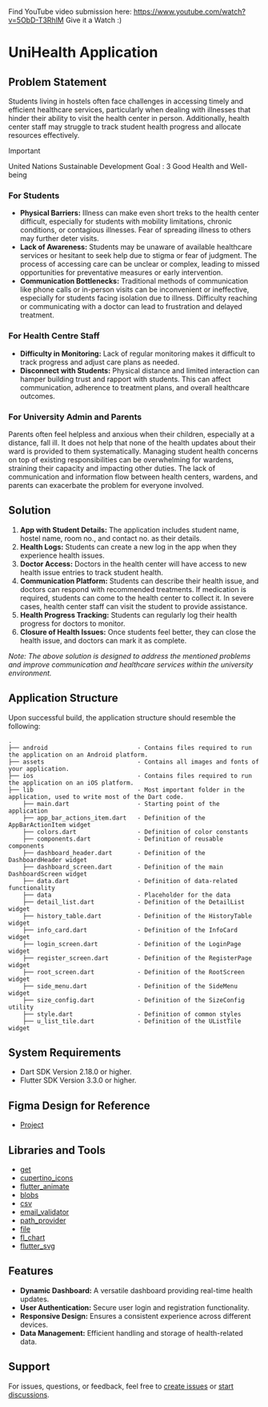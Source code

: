 Find YouTube video submission here: https://www.youtube.com/watch?v=5ObD-T3RhlM
Give it a Watch :)

# UniHealth Application

## Problem Statement
Students living in hostels often face challenges in accessing timely and efficient healthcare services, particularly when dealing with illnesses that hinder their ability to visit the health center in person. Additionally, health center staff may struggle to track student health progress and allocate resources effectively.

> [!IMPORTANT]
> United Nations Sustainable Development Goal : 3
> Good Health and Well-being
> 

### For Students
- **Physical Barriers:** Illness can make even short treks to the health center difficult, especially for students with mobility limitations, chronic conditions, or contagious illnesses. Fear of spreading illness to others may further deter visits.
- **Lack of Awareness:** Students may be unaware of available healthcare services or hesitant to seek help due to stigma or fear of judgment. The process of accessing care can be unclear or complex, leading to missed opportunities for preventative measures or early intervention.
- **Communication Bottlenecks:** Traditional methods of communication like phone calls or in-person visits can be inconvenient or ineffective, especially for students facing isolation due to illness. Difficulty reaching or communicating with a doctor can lead to frustration and delayed treatment.

### For Health Centre Staff
- **Difficulty in Monitoring:** Lack of regular monitoring makes it difficult to track progress and adjust care plans as needed.
- **Disconnect with Students:** Physical distance and limited interaction can hamper building trust and rapport with students. This can affect communication, adherence to treatment plans, and overall healthcare outcomes.

### For University Admin and Parents
Parents often feel helpless and anxious when their children, especially at a distance, fall ill. It does not help that none of the health updates about their ward is provided to them systematically. Managing student health concerns on top of existing responsibilities can be overwhelming for wardens, straining their capacity and impacting other duties. The lack of communication and information flow between health centers, wardens, and parents can exacerbate the problem for everyone involved.

## Solution
1. **App with Student Details:** The application includes student name, hostel name, room no., and contact no. as their details.
2. **Health Logs:** Students can create a new log in the app when they experience health issues.
3. **Doctor Access:** Doctors in the health center will have access to new health issue entries to track student health.
4. **Communication Platform:** Students can describe their health issue, and doctors can respond with recommended treatments. If medication is required, students can come to the health center to collect it. In severe cases, health center staff can visit the student to provide assistance.
5. **Health Progress Tracking:** Students can regularly log their health progress for doctors to monitor.
6. **Closure of Health Issues:** Once students feel better, they can close the health issue, and doctors can mark it as complete.

*Note: The above solution is designed to address the mentioned problems and improve communication and healthcare services within the university environment.*


## Application Structure

Upon successful build, the application structure should resemble the following:



```
.
├── android                         - Contains files required to run the application on an Android platform.
├── assets                          - Contains all images and fonts of your application.
├── ios                             - Contains files required to run the application on an iOS platform.
├── lib                             - Most important folder in the application, used to write most of the Dart code.
    ├── main.dart                   - Starting point of the application
    ├── app_bar_actions_item.dart   - Definition of the AppBarActionItem widget
    ├── colors.dart                 - Definition of color constants
    ├── components.dart             - Definition of reusable components
    ├── dashboard_header.dart       - Definition of the DashboardHeader widget
    ├── dashboard_screen.dart       - Definition of the main DashboardScreen widget
    ├── data.dart                   - Definition of data-related functionality
    ├── data                        - Placeholder for the data
    ├── detail_list.dart            - Definition of the DetailList widget
    ├── history_table.dart          - Definition of the HistoryTable widget
    ├── info_card.dart              - Definition of the InfoCard widget
    ├── login_screen.dart           - Definition of the LoginPage widget
    ├── register_screen.dart        - Definition of the RegisterPage widget
    ├── root_screen.dart            - Definition of the RootScreen widget
    ├── side_menu.dart              - Definition of the SideMenu widget
    ├── size_config.dart            - Definition of the SizeConfig utility
    ├── style.dart                  - Definition of common styles
    ├── u_list_tile.dart            - Definition of the UListTile widget

```
## System Requirements

- Dart SDK Version 2.18.0 or higher.
- Flutter SDK Version 3.3.0 or higher.

## Figma Design for Reference

- [Project](https://www.figma.com/file/sNhwQRgpUVq5gyDMJ5i4Lw/App-Framework-(Solution-Chal.)?type=design&node-id=0%3A1&mode=design&t=y5eOvFFoF4l8Zxwb-1)

## Libraries and Tools

- [get](https://pub.dev/packages/get)
- [cupertino_icons](https://pub.dev/packages/cupertino_icons)
- [flutter_animate](https://pub.dev/packages/flutter_animate)
- [blobs](https://pub.dev/packages/blobs)
- [csv](https://pub.dev/packages/csv)
- [email_validator](https://pub.dev/packages/email_validator)
- [path_provider](https://pub.dev/packages/path_provider)
- [file](https://pub.dev/packages/file)
- [fl_chart](https://pub.dev/packages/fl_chart)
- [flutter_svg](https://pub.dev/packages/flutter_svg)

## Features

- **Dynamic Dashboard:** A versatile dashboard providing real-time health updates.
- **User Authentication:** Secure user login and registration functionality.
- **Responsive Design:** Ensures a consistent experience across different devices.
- **Data Management:** Efficient handling and storage of health-related data.

## Support

For issues, questions, or feedback, feel free to [create issues](https://github.com/UniHealth/UniHealth_Application/issues) or [start discussions](https://github.com/UniHealth/UniHealth_Application/discussions).

